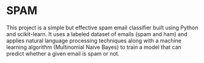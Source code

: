 # SPAM
This project is a simple but effective spam email classifier built using Python and scikit-learn. It uses a labeled dataset of emails (spam and ham) and applies natural language processing techniques along with a machine learning algorithm (Multinomial Naive Bayes) to train a model that can predict whether a given email is spam or not.  
